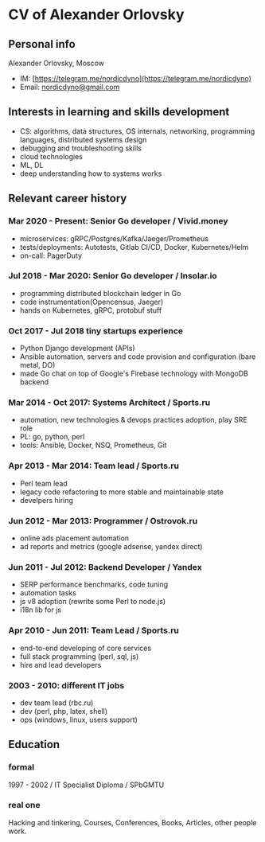 # CV of Alexander Orlovsky

## Personal info

Alexander Orlovsky, Moscow

* IM: [https://telegram.me/nordicdyno](https://telegram.me/nordicdyno)
* Email: <nordicdyno@gmail.com>

## Interests in learning and skills development

* CS: algorithms, data structures, OS internals, networking, programming languages, distributed systems design
* debugging and troubleshooting skills
* cloud technologies
* ML, DL
* deep understanding how to systems works

## Relevant career history

### Mar 2020 - Present: Senior Go developer / Vivid.money

* microservices: gRPC/Postgres/Kafka/Jaeger/Prometheus
* tests/deployments: Autotests, Gitlab CI/CD, Docker, Kubernetes/Helm
* on-call: PagerDuty

### Jul 2018 - Mar 2020: Senior Go developer / Insolar.io

* programming distributed blockchain ledger in Go
* code instrumentation(Opencensus, Jaeger)
* hands on Kubernetes, gRPC, protobuf stuff

### Oct 2017 - Jul 2018 tiny startups experience

* Python Django development (APIs)
* Ansible automation, servers and code provision and configuration (bare metal, DO)
* made Go chat on top of Google's Firebase technology with MongoDB backend

### Mar 2014 - Oct 2017: Systems Architect / Sports.ru

* automation, new technologies & devops practices adoption, play SRE role
* PL: go, python, perl
* tools: Ansible, Docker, NSQ, Prometheus, Git

### Apr 2013 - Mar 2014: Team lead / Sports.ru

* Perl team lead
* legacy code refactoring to more stable and maintainable state
* develpers hiring

### Jun 2012 - Mar 2013: Programmer / Ostrovok.ru

* online ads placement automation
* ad reports and metrics (google adsense, yandex direct)

### Jun 2011 - Jul 2012: Backend Developer / Yandex

* SERP performance benchmarks, code tuning
* automation tasks
* js v8 adoption (rewrite some Perl to node.js)
* i18n lib for js

### Apr 2010 - Jun 2011: Team Lead / Sports.ru

* end-to-end developing of core services
* full stack programming (perl, sql, js)
* hire and lead developers

### 2003 - 2010: different IT jobs

* dev team lead (rbc.ru)
* dev (perl, php, latex, shell)
* ops (windows, linux, users support)

## Education

### formal

1997 - 2002 / IT Specialist Diploma / SPbGMTU

### real one

Hacking and tinkering, Courses, Conferences, Books, Articles, other people work.

